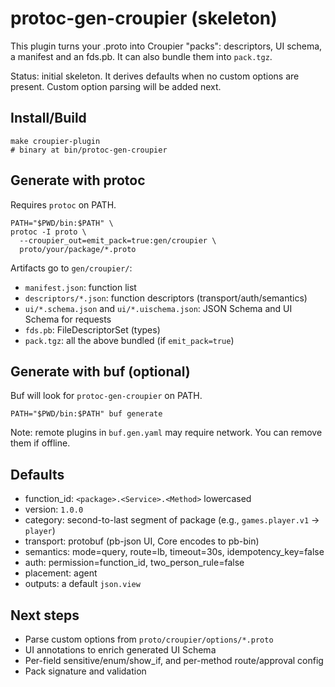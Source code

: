 # protoc-gen-croupier (skeleton)

This plugin turns your .proto into Croupier "packs": descriptors, UI schema, a manifest and an fds.pb. It can also bundle them into `pack.tgz`.

Status: initial skeleton. It derives defaults when no custom options are present. Custom option parsing will be added next.

## Install/Build

```
make croupier-plugin
# binary at bin/protoc-gen-croupier
```

## Generate with protoc

Requires `protoc` on PATH.

```
PATH="$PWD/bin:$PATH" \
protoc -I proto \
  --croupier_out=emit_pack=true:gen/croupier \
  proto/your/package/*.proto
```

Artifacts go to `gen/croupier/`:
- `manifest.json`: function list
- `descriptors/*.json`: function descriptors (transport/auth/semantics)
- `ui/*.schema.json` and `ui/*.uischema.json`: JSON Schema and UI Schema for requests
- `fds.pb`: FileDescriptorSet (types)
- `pack.tgz`: all the above bundled (if `emit_pack=true`)

## Generate with buf (optional)

Buf will look for `protoc-gen-croupier` on PATH.

```
PATH="$PWD/bin:$PATH" buf generate
```

Note: remote plugins in `buf.gen.yaml` may require network. You can remove them if offline.

## Defaults
- function_id: `<package>.<Service>.<Method>` lowercased
- version: `1.0.0`
- category: second-to-last segment of package (e.g., `games.player.v1` → `player`)
- transport: protobuf (pb-json UI, Core encodes to pb-bin)
- semantics: mode=query, route=lb, timeout=30s, idempotency_key=false
- auth: permission=function_id, two_person_rule=false
- placement: agent
- outputs: a default `json.view`

## Next steps
- Parse custom options from `proto/croupier/options/*.proto`
- UI annotations to enrich generated UI Schema
- Per-field sensitive/enum/show_if, and per-method route/approval config
- Pack signature and validation
